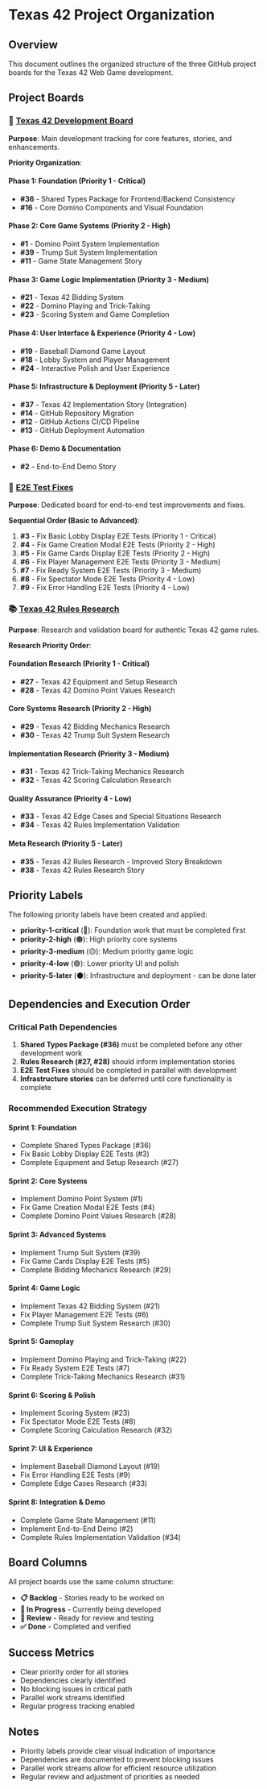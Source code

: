 # Texas 42 Project Organization

## Overview
This document outlines the organized structure of the three GitHub project boards for the Texas 42 Web Game development.

## Project Boards

### 🎯 [Texas 42 Development Board](https://github.com/users/jasonyandell/projects/1)
**Purpose**: Main development tracking for core features, stories, and enhancements.

**Priority Organization**:

#### Phase 1: Foundation (Priority 1 - Critical)
- **#36** - Shared Types Package for Frontend/Backend Consistency
- **#16** - Core Domino Components and Visual Foundation

#### Phase 2: Core Game Systems (Priority 2 - High)
- **#1** - Domino Point System Implementation
- **#39** - Trump Suit System Implementation
- **#11** - Game State Management Story

#### Phase 3: Game Logic Implementation (Priority 3 - Medium)
- **#21** - Texas 42 Bidding System
- **#22** - Domino Playing and Trick-Taking
- **#23** - Scoring System and Game Completion

#### Phase 4: User Interface & Experience (Priority 4 - Low)
- **#19** - Baseball Diamond Game Layout
- **#18** - Lobby System and Player Management
- **#24** - Interactive Polish and User Experience

#### Phase 5: Infrastructure & Deployment (Priority 5 - Later)
- **#37** - Texas 42 Implementation Story (Integration)
- **#14** - GitHub Repository Migration
- **#12** - GitHub Actions CI/CD Pipeline
- **#13** - GitHub Deployment Automation

#### Phase 6: Demo & Documentation
- **#2** - End-to-End Demo Story

### 🧪 [E2E Test Fixes](https://github.com/users/jasonyandell/projects/2)
**Purpose**: Dedicated board for end-to-end test improvements and fixes.

**Sequential Order (Basic to Advanced)**:
1. **#3** - Fix Basic Lobby Display E2E Tests (Priority 1 - Critical)
2. **#4** - Fix Game Creation Modal E2E Tests (Priority 2 - High)
3. **#5** - Fix Game Cards Display E2E Tests (Priority 2 - High)
4. **#6** - Fix Player Management E2E Tests (Priority 3 - Medium)
5. **#7** - Fix Ready System E2E Tests (Priority 3 - Medium)
6. **#8** - Fix Spectator Mode E2E Tests (Priority 4 - Low)
7. **#9** - Fix Error Handling E2E Tests (Priority 4 - Low)

### 📚 [Texas 42 Rules Research](https://github.com/users/jasonyandell/projects/3)
**Purpose**: Research and validation board for authentic Texas 42 game rules.

**Research Priority Order**:

#### Foundation Research (Priority 1 - Critical)
- **#27** - Texas 42 Equipment and Setup Research
- **#28** - Texas 42 Domino Point Values Research

#### Core Systems Research (Priority 2 - High)
- **#29** - Texas 42 Bidding Mechanics Research
- **#30** - Texas 42 Trump Suit System Research

#### Implementation Research (Priority 3 - Medium)
- **#31** - Texas 42 Trick-Taking Mechanics Research
- **#32** - Texas 42 Scoring Calculation Research

#### Quality Assurance (Priority 4 - Low)
- **#33** - Texas 42 Edge Cases and Special Situations Research
- **#34** - Texas 42 Rules Implementation Validation

#### Meta Research (Priority 5 - Later)
- **#35** - Texas 42 Rules Research - Improved Story Breakdown
- **#38** - Texas 42 Rules Research Story

## Priority Labels

The following priority labels have been created and applied:

- **priority-1-critical** (🔴): Foundation work that must be completed first
- **priority-2-high** (🟠): High priority core systems
- **priority-3-medium** (🟡): Medium priority game logic
- **priority-4-low** (🟢): Lower priority UI and polish
- **priority-5-later** (⚫): Infrastructure and deployment - can be done later

## Dependencies and Execution Order

### Critical Path Dependencies
1. **Shared Types Package (#36)** must be completed before any other development work
2. **Rules Research (#27, #28)** should inform implementation stories
3. **E2E Test Fixes** should be completed in parallel with development
4. **Infrastructure stories** can be deferred until core functionality is complete

### Recommended Execution Strategy

#### Sprint 1: Foundation
- Complete Shared Types Package (#36)
- Fix Basic Lobby Display E2E Tests (#3)
- Complete Equipment and Setup Research (#27)

#### Sprint 2: Core Systems
- Implement Domino Point System (#1)
- Fix Game Creation Modal E2E Tests (#4)
- Complete Domino Point Values Research (#28)

#### Sprint 3: Advanced Systems
- Implement Trump Suit System (#39)
- Fix Game Cards Display E2E Tests (#5)
- Complete Bidding Mechanics Research (#29)

#### Sprint 4: Game Logic
- Implement Texas 42 Bidding System (#21)
- Fix Player Management E2E Tests (#6)
- Complete Trump Suit System Research (#30)

#### Sprint 5: Gameplay
- Implement Domino Playing and Trick-Taking (#22)
- Fix Ready System E2E Tests (#7)
- Complete Trick-Taking Mechanics Research (#31)

#### Sprint 6: Scoring & Polish
- Implement Scoring System (#23)
- Fix Spectator Mode E2E Tests (#8)
- Complete Scoring Calculation Research (#32)

#### Sprint 7: UI & Experience
- Implement Baseball Diamond Layout (#19)
- Fix Error Handling E2E Tests (#9)
- Complete Edge Cases Research (#33)

#### Sprint 8: Integration & Demo
- Complete Game State Management (#11)
- Implement End-to-End Demo (#2)
- Complete Rules Implementation Validation (#34)

## Board Columns

All project boards use the same column structure:
- **📋 Backlog** - Stories ready to be worked on
- **🚧 In Progress** - Currently being developed
- **👀 Review** - Ready for review and testing
- **✅ Done** - Completed and verified

## Success Metrics

- Clear priority order for all stories
- Dependencies clearly identified
- No blocking issues in critical path
- Parallel work streams identified
- Regular progress tracking enabled

## Notes

- Priority labels provide clear visual indication of importance
- Dependencies are documented to prevent blocking issues
- Parallel work streams allow for efficient resource utilization
- Regular review and adjustment of priorities as needed
